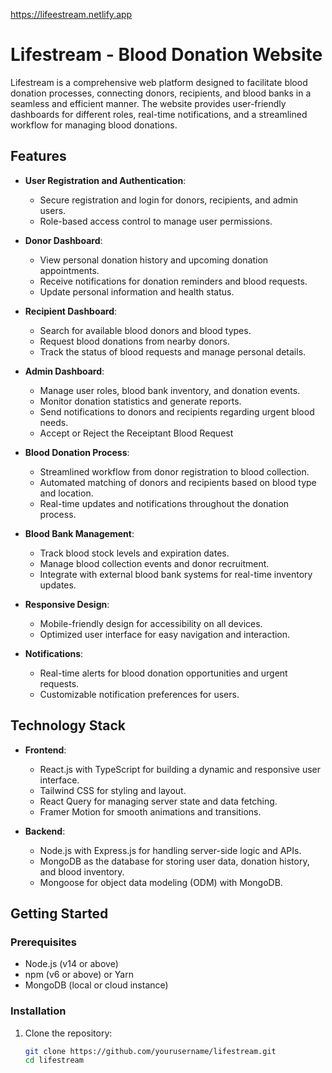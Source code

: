 https://lifeestream.netlify.app


# Lifestream - Blood Donation Website

Lifestream is a comprehensive web platform designed to facilitate blood donation processes, connecting donors, recipients, and blood banks in a seamless and efficient manner. The website provides user-friendly dashboards for different roles, real-time notifications, and a streamlined workflow for managing blood donations.

## Features

- **User Registration and Authentication**:
  - Secure registration and login for donors, recipients, and admin users.
  - Role-based access control to manage user permissions.

- **Donor Dashboard**:
  - View personal donation history and upcoming donation appointments.
  - Receive notifications for donation reminders and blood requests.
  - Update personal information and health status.

- **Recipient Dashboard**:
  - Search for available blood donors and blood types.
  - Request blood donations from nearby donors.
  - Track the status of blood requests and manage personal details.

- **Admin Dashboard**:
  - Manage user roles, blood bank inventory, and donation events.
  - Monitor donation statistics and generate reports.
  - Send notifications to donors and recipients regarding urgent blood needs.
  - Accept or Reject the Receiptant Blood Request

- **Blood Donation Process**:
  - Streamlined workflow from donor registration to blood collection.
  - Automated matching of donors and recipients based on blood type and location.
  - Real-time updates and notifications throughout the donation process.

- **Blood Bank Management**:
  - Track blood stock levels and expiration dates.
  - Manage blood collection events and donor recruitment.
  - Integrate with external blood bank systems for real-time inventory updates.

- **Responsive Design**:
  - Mobile-friendly design for accessibility on all devices.
  - Optimized user interface for easy navigation and interaction.

- **Notifications**:
  - Real-time alerts for blood donation opportunities and urgent requests.
  - Customizable notification preferences for users.

## Technology Stack

- **Frontend**:
  - React.js with TypeScript for building a dynamic and responsive user interface.
  - Tailwind CSS for styling and layout.
  - React Query for managing server state and data fetching.
  - Framer Motion for smooth animations and transitions.

- **Backend**:
  - Node.js with Express.js for handling server-side logic and APIs.
  - MongoDB as the database for storing user data, donation history, and blood inventory.
  - Mongoose for object data modeling (ODM) with MongoDB.




## Getting Started

### Prerequisites

- Node.js (v14 or above)
- npm (v6 or above) or Yarn
- MongoDB (local or cloud instance)

### Installation

1. Clone the repository:

   ```bash
   git clone https://github.com/yourusername/lifestream.git
   cd lifestream


